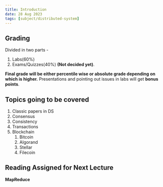 ```yaml
---
title: Introduction
date: 28 Aug 2023
tags: [subject/distributed-system]
---
```


## Grading

Divided in two parts -

1. Labs(60%)
2. Exams/Quizzes(40%) **(Not decided yet)**.

**Final grade will be either percentile wise or absolute grade depending on which is higher.**
Presentations and pointing out issues in labs will get **bonus points**.

## Topics going to be covered

1. Classic papers in DS
2. Consensus
3. Consistency
4. Transactions
5. Blockchain
    1. Bitcoin
    2. Algorand
    3. Stellar
    4. Filecoin

## Reading Assigned for Next Lecture

**MapReduce**
